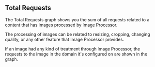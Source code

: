 ## Total Requests

The Total Requests graph shows you the sum of all requests related to a content that has images processed by [Image Processor](https://www.azion.com/en/documentation/products/edge-application/image-processor/).

The processing of images can be related to resizing, cropping, changing quality, or any other feature that Image Processor provides.

If an image had any kind of treatment through Image Processor, the requests to the image in the domain it's configured on are shown in the graph.